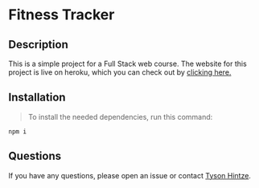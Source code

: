 # Fitness Tracker

## Description

This is a simple project for a Full Stack web course. The website for this project is live on heroku, which you can check out by [clicking here.](https://simple-fitness-tracker.herokuapp.com/)

## Installation

>To install the needed dependencies, run this command:

```
npm i
```

## Questions

If you have any questions, please open an issue or contact [Tyson Hintze](https://github.com/hintzetyson).

